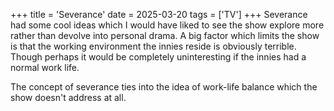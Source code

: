 +++
title =  'Severance'
date = 2025-03-20
tags = ['TV']
+++
Severance had some cool ideas which I would have liked to see the show explore more rather than devolve into personal drama. A big factor which limits the show is that the working environment the innies reside is obviously terrible. Though perhaps it would be completely uninteresting if the innies had a normal work life.

The concept of severance ties into the idea of work-life balance which the show doesn't address at all.